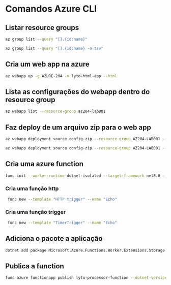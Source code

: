 # Comandos Azure CLI

## Listar resource groups

```bash
az group list --query "[].{id:name}"
```

```bash
az group list --query "[].{id:name} -o tsv"
```

## Cria um web app na azure

```bash
az webapp up -g AZURE-204 -n lyto-html-app --html
```

## Lista as configurações do webapp dentro do resource group

```bash
az webapp list --resource-group az204-lab001
```

## Faz deploy de um arquivo zip para o web app

```bash
az webapp deployment source config-zip --resource-group AZ204-LAB001 --src api.zip --name imgapigsilva
```

```bash
az webapp deployment source config-zip --resource-group AZ204-LAB001 --src web.zip --name imgwebgsilva001
```

## Cria uma azure function

```bash
func init --worker-runtime dotnet-isolated --target-framework net8.0 --force
```

### Cria uma função http

```bash
 func new --template "HTTP trigger" --name "Echo"
```

### Cria uma função trigger

```bash
 func new --template "TimerTrigger" --name "Echo"
```

## Adiciona o pacote a aplicação

```bash
dotnet add package Microsoft.Azure.Functions.Worker.Extensions.Storage --version 6.2.0

```

## Publica a function

```bash
func azure functionapp publish lyto-processor-function --dotnet-version 8.0
```

